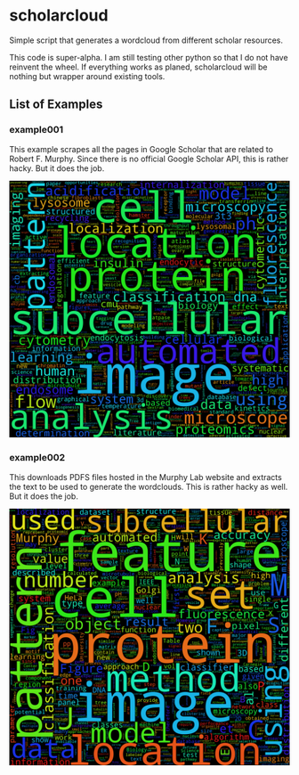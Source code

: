 # scholarcloud
Simple script that generates a wordcloud from different scholar resources.

This code is super-alpha. I am still testing other python so that I do not have
reinvent the wheel. If everything works as planed, scholarcloud will be nothing but
wrapper around existing tools.

## List of Examples
### example001
This example scrapes all the pages in Google Scholar that are related to Robert F.
Murphy. Since there is no official Google Scholar API, this is rather hacky. But it does the job.

![Wordcloud generated using example001](examples/example001/images/words001000.png)

### example002
This downloads PDFS files hosted in the Murphy Lab website and extracts the text
to be used to generate the wordclouds. This is rather hacky as well. But it does the job.

![Wordcloud generated using example002](examples/example002/images/words001000.png)
